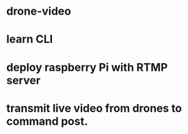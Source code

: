 # drone-video
# learn CLI
# deploy raspberry Pi with RTMP server
# transmit live video from drones to command post.
